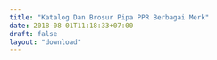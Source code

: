 ```yaml
---
title: "Katalog Dan Brosur Pipa PPR Berbagai Merk"
date: 2018-08-01T11:18:33+07:00
draft: false
layout: "download"
---
```


